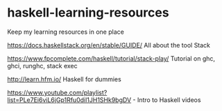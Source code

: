 # haskell-learning-resources
Keep my learning resources in one place 

https://docs.haskellstack.org/en/stable/GUIDE/ All about the tool Stack

https://www.fpcomplete.com/haskell/tutorial/stack-play/ Tutorial on ghc, ghci, runghc, stack exec

http://learn.hfm.io/ Haskell for dummies 

https://www.youtube.com/playlist?list=PLe7Ei6viL6jGp1Rfu0dil1JH1SHk9bgDV - Intro to Haskell videos
